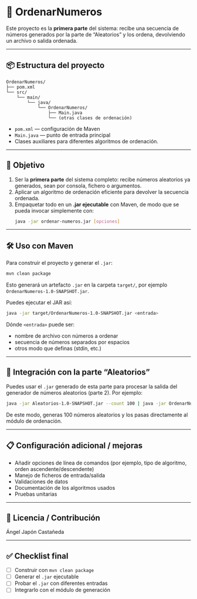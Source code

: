 # 🧮 OrdenarNumeros

Este proyecto es la **primera parte** del sistema: recibe una secuencia de números generados por la parte de “Aleatorios” y los ordena, devolviendo un archivo o salida ordenada.

---

## 📦 Estructura del proyecto

```
OrdenarNumeros/
├── pom.xml
└── src/
    └── main/
        └── java/
            └── OrdenarNumeros/
                ├── Main.java
                └── (otras clases de ordenación)
```

- `pom.xml` — configuración de Maven  
- `Main.java` — punto de entrada principal  
- Clases auxiliares para diferentes algoritmos de ordenación.

---

## 🎯 Objetivo

1. Ser la **primera parte** del sistema completo: recibe números aleatorios ya generados, sean por consola, fichero o argumentos.  
2. Aplicar un algoritmo de ordenación eficiente para devolver la secuencia ordenada.  
3. Empaquetar todo en un **.jar ejecutable** con Maven, de modo que se pueda invocar simplemente con:
   ```bash
   java -jar ordenar-numeros.jar [opciones]
   ```

---

## 🛠 Uso con Maven

Para construir el proyecto y generar el `.jar`:

```bash
mvn clean package
```

Esto generará un artefacto `.jar` en la carpeta `target/`, por ejemplo `OrdenarNumeros-1.0-SNAPSHOT.jar`.

Puedes ejecutar el JAR así:

```bash
java -jar target/OrdenarNumeros-1.0-SNAPSHOT.jar <entrada>
```

Dónde `<entrada>` puede ser:
- nombre de archivo con números a ordenar  
- secuencia de números separados por espacios  
- otros modo que definas (stdin, etc.)

---

## 🔄 Integración con la parte “Aleatorios”

Puedes usar el `.jar` generado de esta parte para procesar la salida del generador de números aleatorios (parte 2). Por ejemplo:

```bash
java -jar Aleatorios-1.0-SNAPSHOT.jar --count 100 | java -jar OrdenarNumeros-1.0-SNAPSHOT.jar
```

De este modo, generas 100 números aleatorios y los pasas directamente al módulo de ordenación.

---

## 📋 Configuración adicional / mejoras

- Añadir opciones de línea de comandos (por ejemplo, tipo de algoritmo, orden ascendente/descendente)  
- Manejo de ficheros de entrada/salida  
- Validaciones de datos  
- Documentación de los algoritmos usados  
- Pruebas unitarias  

---

## 📝 Licencia / Contribución

Ángel Japón Castañeda

---

## ✅ Checklist final

- [ ] Construir con `mvn clean package`  
- [ ] Generar el `.jar` ejecutable  
- [ ] Probar el `.jar` con diferentes entradas  
- [ ] Integrarlo con el módulo de generación  
